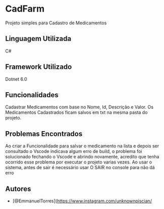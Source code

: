 
# CadFarm

Projeto simples para Cadastro de Medicamentos

## Linguagem Utilizada

C#
## Framework Utilizado

Dotnet 6.0
## Funcionalidades

Cadastrar Medicamentos com base no Nome, Id, Descrição e Valor.
Os Medicamentos Cadastrados ficam salvos em txt na mesma pasta do projeto.

## Problemas Encontrados

Ao criar a Funcionalidade para salvar o medicamento na lista e depois ser consultado o Vscode indicava algum erro de build, o problema foi solucionado fechando o Vscode e abrindo novamente, acredito que tenha ocorrido esse problema por executar o projeto varias vezes.
Ao usar o sistema, antes de sair é necessário usar O SAIR no console para não dá erro

## Autores

- [@EmmanuelTorres](https://www.instagram.com/unknownpiscian/
